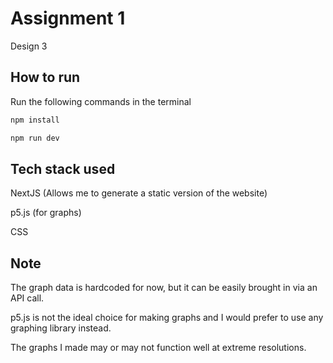 # Assignment 1

Design 3

## How to run

Run the following commands in the terminal

```bash
npm install

npm run dev
```

## Tech stack used

NextJS (Allows me to generate a static version of the website)

p5.js (for graphs)

CSS

## Note

The graph data is hardcoded for now, but it can be easily brought in via an API call.

p5.js is not the ideal choice for making graphs and I would prefer to use any graphing library instead.

The graphs I made may or may not function well at extreme resolutions.
